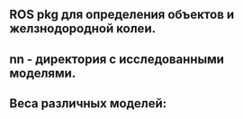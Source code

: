 ## ROS pkg для определения объектов и желзнодородной колеи.

## nn - директория с исследованными моделями.

## Веса различных моделей:
